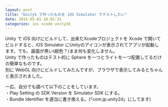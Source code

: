 ```yaml
---
layout: post
title: "Unity5 で作ったものを iOS Simulator でテストしたい"
date: 2015-05-01 10:02:31
categories: ios xcode unity3d
---
```

<p>Unity で iOS 向けにビルドして、出来たXcodeプロジェクトを Xcode で開いてビルドすると、iOS Simulator にUnityのアイコンが表示されてアプリが起動します。でも、画面が黒い(紺色？)まま何も変化しません。<br>
Unity で作ったものはテスト的に Sphere を一つとライトを一つ配置してるだけの簡単なものです。<br>
別に WebGL 向けにビルドしてみたんですが、ブラウザで表示してみるとちゃんと表示されました。</p>

<p>一応、自分でも調べて以下のことをしています。<br>
・Play Setting の SDK Version を Simulator SDK にする。<br>
・Bundle Identifier を適当に書き換える。(「com.jp.unity2d」にしてます)</p>

